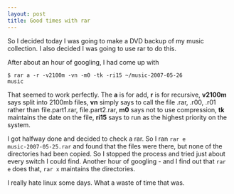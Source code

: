 ```yaml
---
layout: post
title: Good times with rar
---
```

So I decided today I was going to make a DVD backup of my music collection.  I also decided I was going to use rar to do this.

After about an hour of googling, I had come up with

<code>$ rar a -r -v2100m -vn -m0 -tk -ri15 ~/music-2007-05-26 music</code>

That seemed to work perfectly.  The <strong>a</strong> is for add, <strong>r</strong> is for recursive, <strong>v2100m</strong> says split into 2100mb files, <strong>vn</strong> simply says to call the file .rar, .r00, .r01 rather than file.part1.rar, file.part2.rar, <strong>m0</strong> says not to use compression, <strong>tk</strong> maintains the date on the file, <strong>ri15</strong> says to run as the highest priority on the system.

I got  halfway done and decided to check a rar.  So I ran <code>rar e music-2007-05-25.rar</code> and found that the files were there, but none of the directories had been copied.  So I stopped the process and tried just about every switch I could find.  Another hour of googling - and I find out that <code>rar e</code> does that, <code>rar x</code> maintains the directories.

I really hate linux some days.  What a waste of time that was.
